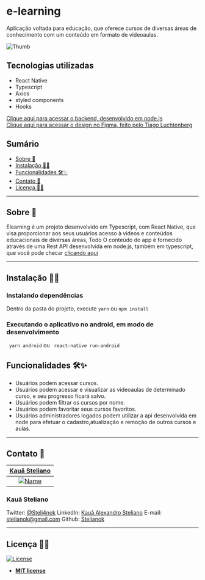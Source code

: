 # e-learning

Aplicação voltada para educação, que oferece cursos de diversas áreas de conhecimento com um conteúdo em formato de videoaulas.
 
 
![Thumb](https://i.imgur.com/xZ1xKBr.png)

## Tecnologias utilizadas

- React Native
- Typescript
- Axios
- styled components
- Hooks

[Clique aqui para acessar o backend, desenvolvido em node.js](https://github.com/stelianok/elearning-backend) <br/>
[Clique aqui para acessar o design no Figma, feito pelo Tiago Luchtenberg](https://www.figma.com/file/JwNEWWRIIZ0cHVrNM84Iih/e-learning-Copy?node-id=0%3A1)  <br/>

## Sumário

- [Sobre 📖](#sobre-)
- [Instalação 👷‍♂️](#instalação-%EF%B8%8F)
- [Funcionalidades 🛠✨](#funcionalidades-)
- [Contato 💼](#contato-)
- [Licença 👨‍⚖️](#licença-%EF%B8%8F)

---

## Sobre 📖

Elearning é um projeto desenvolvido em Typescript, com React Native, que visa proporcionar aos seus usuários acesso à videos e conteúdos educacionais de diversas áreas,
Todo O conteúdo do app é fornecido através de uma Rest API desenvolvida em node.js, também em typescript, que você pode checar [clicando aqui](https://github.com/stelianok/elearning-backend) <br/>

---

## Instalação 👷‍♂️

### Instalando dependências

Dentro da pasta do projeto, execute ```yarn``` ou ```npm install``` <br/>

### Executando o aplicativo no android, em modo de desenvolvimento <br/>
``` yarn android``` ou ``` react-native run-android```

## Funcionalidades 🛠✨

- Usuários podem acessar cursos.
- Usuários podem acessar e visualizar as videoaulas de determinado curso, e seu progresso ficará salvo.
- Usuários podem filtrar os cursos por nome.
- Usuários podem favoritar seus cursos favoritos.
- Usuários administradores logados podem utilizar a api desenvolvida em node para efetuar o cadastro,atualização e remoção de outros cursos e aulas.

---

## Contato 💼


| <a href="https://github.com/stelianok" target="_blank">**Kauã Steliano**</a> 
| :---: 
| [![Name](https://avatars2.githubusercontent.com/u/39469125?s=460&u=97e778a861a7a42bee1b16f6be1c80467c50c1d1&v=4)](https://github.com/stelianok)    

### Kauã Steliano

Twitter:
[@Steli4nok](https://twitter.com/Steli4nok)
LinkedIn:
[Kauã Alexandro Steliano](https://www.linkedin.com/in/kauã-steliano-107620181/)
E-mail:
stelianok@gmail.com
Github: 
[Stelianok](https://github.com/stelianok)


---

## Licença 👨‍⚖️

[![License](http://img.shields.io/:license-mit-blue.svg?style=flat-square)](http://badges.mit-license.org)

- **[MIT license](http://opensource.org/licenses/mit-license.php)**

